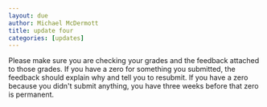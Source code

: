 ```yaml
---
layout: due
author: Michael McDermott
title: update four
categories: [updates]
---
```


Please make sure you are checking your grades and the feedback attached to those grades. If you have a zero for something you submitted, the feedback should explain why and tell you to resubmit. If you have a zero because you didn't submit anything, you have three weeks before that zero is permanent.